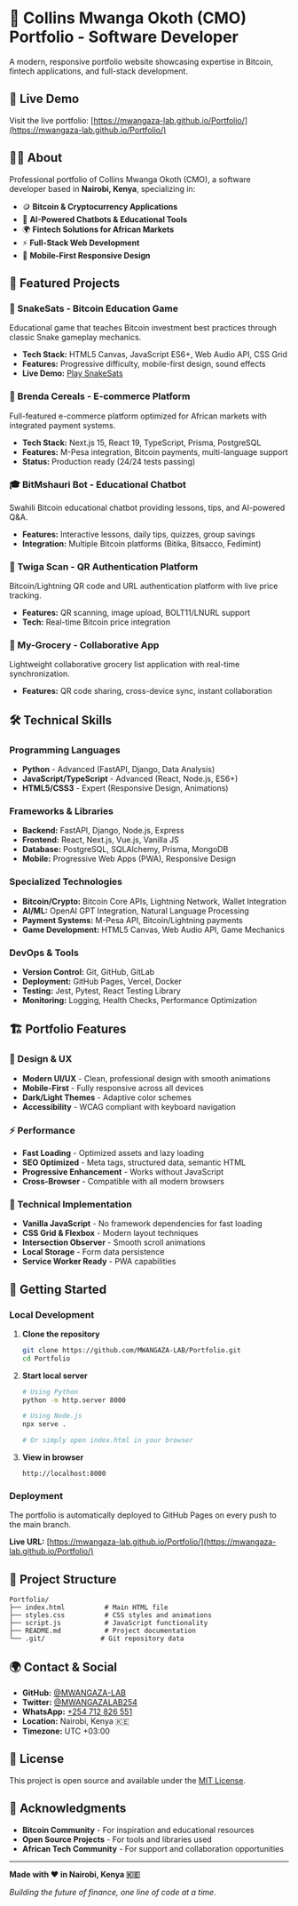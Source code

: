 # 🚀 Collins Mwanga Okoth (CMO) Portfolio - Software Developer

A modern, responsive portfolio website showcasing expertise in Bitcoin, fintech applications, and full-stack development.

## 🌟 Live Demo

Visit the live portfolio: [https://mwangaza-lab.github.io/Portfolio/](https://mwangaza-lab.github.io/Portfolio/)

## 👨‍💻 About

Professional portfolio of Collins Mwanga Okoth (CMO), a software developer based in **Nairobi, Kenya**, specializing in:

- 🪙 **Bitcoin & Cryptocurrency Applications**
- 🤖 **AI-Powered Chatbots & Educational Tools**
- 🌍 **Fintech Solutions for African Markets**
- ⚡ **Full-Stack Web Development**
- 📱 **Mobile-First Responsive Design**

## 🎯 Featured Projects

### 🐍 SnakeSats - Bitcoin Education Game
Educational game that teaches Bitcoin investment best practices through classic Snake gameplay mechanics.
- **Tech Stack:** HTML5 Canvas, JavaScript ES6+, Web Audio API, CSS Grid
- **Features:** Progressive difficulty, mobile-first design, sound effects
- **Live Demo:** [Play SnakeSats](https://mwangaza-lab.github.io/snakesats)

### 🌾 Brenda Cereals - E-commerce Platform
Full-featured e-commerce platform optimized for African markets with integrated payment systems.
- **Tech Stack:** Next.js 15, React 19, TypeScript, Prisma, PostgreSQL
- **Features:** M-Pesa integration, Bitcoin payments, multi-language support
- **Status:** Production ready (24/24 tests passing)

### 🎓 BitMshauri Bot - Educational Chatbot
Swahili Bitcoin educational chatbot providing lessons, tips, and AI-powered Q&A.
- **Features:** Interactive lessons, daily tips, quizzes, group savings
- **Integration:** Multiple Bitcoin platforms (Bitika, Bitsacco, Fedimint)

### 🦒 Twiga Scan - QR Authentication Platform
Bitcoin/Lightning QR code and URL authentication platform with live price tracking.
- **Features:** QR scanning, image upload, BOLT11/LNURL support
- **Tech:** Real-time Bitcoin price integration

### 📝 My-Grocery - Collaborative App
Lightweight collaborative grocery list application with real-time synchronization.
- **Features:** QR code sharing, cross-device sync, instant collaboration

## 🛠️ Technical Skills

### Programming Languages
- **Python** - Advanced (FastAPI, Django, Data Analysis)
- **JavaScript/TypeScript** - Advanced (React, Node.js, ES6+)
- **HTML5/CSS3** - Expert (Responsive Design, Animations)

### Frameworks & Libraries
- **Backend:** FastAPI, Django, Node.js, Express
- **Frontend:** React, Next.js, Vue.js, Vanilla JS
- **Database:** PostgreSQL, SQLAlchemy, Prisma, MongoDB
- **Mobile:** Progressive Web Apps (PWA), Responsive Design

### Specialized Technologies
- **Bitcoin/Crypto:** Bitcoin Core APIs, Lightning Network, Wallet Integration
- **AI/ML:** OpenAI GPT Integration, Natural Language Processing
- **Payment Systems:** M-Pesa API, Bitcoin/Lightning payments
- **Game Development:** HTML5 Canvas, Web Audio API, Game Mechanics

### DevOps & Tools
- **Version Control:** Git, GitHub, GitLab
- **Deployment:** GitHub Pages, Vercel, Docker
- **Testing:** Jest, Pytest, React Testing Library
- **Monitoring:** Logging, Health Checks, Performance Optimization

## 🏗️ Portfolio Features

### 🎨 Design & UX
- **Modern UI/UX** - Clean, professional design with smooth animations
- **Mobile-First** - Fully responsive across all devices
- **Dark/Light Themes** - Adaptive color schemes
- **Accessibility** - WCAG compliant with keyboard navigation

### ⚡ Performance
- **Fast Loading** - Optimized assets and lazy loading
- **SEO Optimized** - Meta tags, structured data, semantic HTML
- **Progressive Enhancement** - Works without JavaScript
- **Cross-Browser** - Compatible with all modern browsers

### 🔧 Technical Implementation
- **Vanilla JavaScript** - No framework dependencies for fast loading
- **CSS Grid & Flexbox** - Modern layout techniques
- **Intersection Observer** - Smooth scroll animations
- **Local Storage** - Form data persistence
- **Service Worker Ready** - PWA capabilities

## 🚀 Getting Started

### Local Development

1. **Clone the repository**
   ```bash
   git clone https://github.com/MWANGAZA-LAB/Portfolio.git
   cd Portfolio
   ```

2. **Start local server**
   ```bash
   # Using Python
   python -m http.server 8000
   
   # Using Node.js
   npx serve .
   
   # Or simply open index.html in your browser
   ```

3. **View in browser**
   ```
   http://localhost:8000
   ```

### Deployment

The portfolio is automatically deployed to GitHub Pages on every push to the main branch.

**Live URL:** [https://mwangaza-lab.github.io/Portfolio/](https://mwangaza-lab.github.io/Portfolio/)

## 📁 Project Structure

```
Portfolio/
├── index.html          # Main HTML file
├── styles.css          # CSS styles and animations
├── script.js           # JavaScript functionality
├── README.md           # Project documentation
└── .git/              # Git repository data
```

## 🌍 Contact & Social

- **GitHub:** [@MWANGAZA-LAB](https://github.com/MWANGAZA-LAB)
- **Twitter:** [@MWANGAZALAB254](https://x.com/MWANGAZALAB254)
- **WhatsApp:** [+254 712 826 551](https://wa.me/254712826551)
- **Location:** Nairobi, Kenya 🇰🇪
- **Timezone:** UTC +03:00

## 📄 License

This project is open source and available under the [MIT License](LICENSE).

## 🙏 Acknowledgments

- **Bitcoin Community** - For inspiration and educational resources
- **Open Source Projects** - For tools and libraries used
- **African Tech Community** - For support and collaboration opportunities

---

**Made with ❤️ in Nairobi, Kenya 🇰🇪**

*Building the future of finance, one line of code at a time.*
